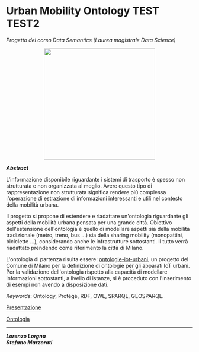 # Urban Mobility Ontology TEST TEST2
*Progetto del corso Data Semantics (Laurea magistrale Data Science)*

<p align="center">
  <img width="300" height="300" src="https://uploads-ssl.webflow.com/6040fcc6dbf1c3076894cfeb/6040fcc6dbf1c321d594d02b_Illustration%E2%80%93Mobile%402x.png">
</p>

_**Abstract**_

L'informazione disponibile riguardante i sistemi di trasporto è spesso non strutturata e non organizzata al meglio. Avere questo tipo di rappresentazione non strutturata significa rendere più complessa l'operazione di estrazione di informazioni interessanti e utili nel contesto della mobilità urbana.

Il progetto si propone di estendere e riadattare un'ontologia riguardante gli aspetti della mobilità urbana pensata per una grande città. Obiettivo dell'estensione dell'ontologia è quello di modellare aspetti sia della mobilità tradizionale (metro, treno, bus ...) sia della sharing mobility (monopattini, biciclette ...), considerando anche le infrastrutture sottostanti. Il tutto verrà riadattato prendendo come riferimento la città di Milano.

L'ontologia di partenza risulta essere: [ontologie-iot-urbani](https://raw.githubusercontent.com/Comune-Milano/ontologie-iot-urbani/master/onto/core/latest/core.owl), un progetto del Comune di Milano per la definizione di ontologie per gli apparati IoT urbani. Per la validazione dell'ontologia rispetto alla capacità di modellare informazioni sottostanti, a livello di istanze, si è proceduto con l'inserimento di esempi non avendo a disposizione dati.

*Keywords*: Ontology, Protégé, RDF, OWL, SPARQL, GEOSPARQL.

[Presentazione](https://github.com/lorenzlorg/Data-Semantics-project/blob/main/presentazione%20Urban%20Ontology.pdf)

[Ontologia](https://github.com/lorenzlorg/Data-Semantics-project/blob/main/ontologia%20UrbanOntology.owl)


***

_**Lorenzo Lorgna**_ <br />
_**Stefano Marzorati**_
